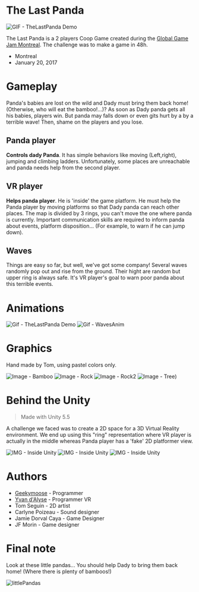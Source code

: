 # The Last Panda

![GIF - TheLastPanda Demo](./Doc/imgs/game.png)

The Last Panda is a 2 players Coop Game created during the [Global Game Jam Montreal](http://globalgamejam.org/). 
The challenge was to make a game in 48h.
- Montreal
- January 20, 2017


# Gameplay
Panda's babies are lost on the wild and Dady must bring them back home! (Otherwise, who will eat the bamboo!...)?
As soon as Dady panda gets all his babies, players win.
But panda may falls down or even gits hurt by a by a terrible wave!
Then, shame on the players and you lose.

## Panda player
**Controls dady Panda**.
It has simple behaviors like moving (Left,right), jumping and climbing ladders. 
Unfortunately, some places are unreachable and panda needs help from the second player.

## VR player
**Helps panda player**.
He is 'inside' the game platform.
He must help the Panda player by moving platforms so that Dady panda can reach other places.
The map is divided by 3 rings, you can't move the one where panda is currently.
Important communication skills are required to inform panda about events, platform disposition...
(For example, to warn if he can jump down).

## Waves
Things are easy so far, but well, we've got some company!
Several waves randomly pop out and rise from the ground.
Their hight are random but upper ring is always safe.
It's VR player's goal to warn poor panda about this terrible events.


# Animations

![Gif - TheLastPanda Demo](./Doc/gif/panda-move.gif)
![Gif - WavesAnim](./Doc/gif/wave-flee.gif)


# Graphics
Hand made by Tom, using pastel colors only.

![Image - Bamboo](./Doc/imgs/tree.png)
![Image - Rock](./Doc/imgs/platform.png)
![Image - Rock2](./Doc/imgs/rock.png)
![Image - Tree](./Doc/imgs/bamboo.png))



# Behind the Unity
> Made with Unity 5.5

A challenge we faced was to create a 2D space for a 3D Virtual Reality environment.
We end up using this "ring" representation where VR player is actually in the middle whereas Panda player has a 'fake' 2D platformer view.

![IMG - Inside Unity](./Doc/imgs/unity2.png)
![IMG - Inside Unity](./Doc/imgs/unity1.png)
![IMG - Inside Unity](./Doc/imgs/unity3.png)



# Authors
- [Geekymoose](https://github.com/GeekyMoose) - Programmer
- [Yvan d'Alyse](https://github.com/Yvanovitch) - Programmer VR
- Tom Seguin - 2D artist
- Carlyne Poizeau - Sound designer
- Jamie Dorval Caya - Game Designer
- JF Morin - Game designer

# Final note
Look at these little pandas... You should help Dady to bring them back home! (Where there is plenty of bamboos!)

![littlePandas](http://www.nationalgeographic.com/content/dam/magazine/rights-exempt/2016/08/departments/panda-mania-12.jpg)
